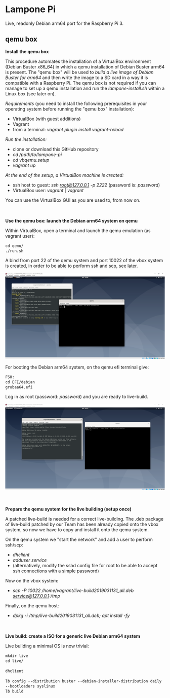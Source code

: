 # Lampone Pi

Live, readonly Debian arm64 port for the Raspberry Pi 3.


## qemu box

**Install the qemu box**

This procedure automates the installation of a VirtualBox environment (Debian Buster x86_64) in which a qemu installation of Debian Buster arm64 is present. The "qemu box" will be used to *build a live image of Debian Buster for arm64* and then write the image to a SD card in a way it is compatible with a Raspberry Pi.
The qemu box is not required if you can manage to set up a qemu installation and run the *lampone-install.sh* within a Linux box (see later on).

*Requirements* (you need to install the following prerequisites in your operating system before running the "qemu box" installation):
 - VirtualBox (with guest additions) 
 - Vagrant
 - from a terminal: *vagrant plugin install vagrant-reload*

*Run the installation:*

 - clone or download this GitHub repository 
 - *cd /path/to/lampone-pi*
 - *cd vbqemu.setup* 
 - *vagrant up*

*At the end of the setup, a VirtualBox machine is created:*
 - ssh host to guest: *ssh root@127.0.0.1 -p 2222* (password is: *password*)
 - VirtualBox user: *vagrant* | *vagrant*

You can use the VirtualBox GUI as you are used to, from now on.



**\
\
Use the qemu box: launch the Debian arm64 system on qemu**

Within VirtualBox, open a terminal and launch the qemu emulation (as vagrant user):

    cd qemu/
    ./run.sh 
 
A bind from port 22 of the qemu system and port 10022 of the vbox system is created, in order to be able to perform ssh and scp, see later.

![qemu box](vbqemu.setup/img/vnoxqemu.boot.png)

For booting the Debian arm64 system, on the qemu efi terminal give:

    FS0:
    cd EFI/debian
    grubaa64.efi

Log in as root (password: *password*) and you are ready to live-build.

![debian arm](vbqemu.setup/img/debian.arm.png)

**\
\
Prepare the qemu system for the live building (setup once)**

A patched live-build is needed for a correct live-building. The .deb package of live-build patched by our Team has been already copied onto the vbox system, so now we have to copy and install it onto the qemu system.

On the qemu system we "start the network" and add a user to perform ssh/scp:
 - *dhclient*
 - *adduser service*
 - (alternatively, modify the sshd config file for root to be able to accept ssh connections with a simple password)

Now on the vbox system:
 - *scp -P 10022 /home/vagrant/live-build2019031131_all.deb service@127.0.0.1:/tmp*

Finally, on the qemu host:
 - *dpkg -i /tmp/live-build2019031131_all.deb; apt install -fy*

**\
\
Live build: create a ISO for a generic live Debian arm64 system**

Live building a minimal OS is now trivial:

    mkdir live
    cd live/
    
    dhclient

    lb config --distribution buster --debian-installer-distribution daily --bootloaders syslinux
    lb build
